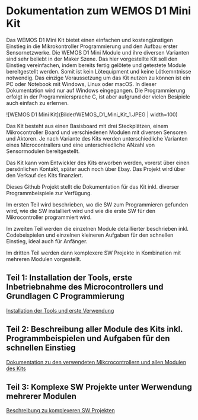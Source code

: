 # Dokumentation zum WEMOS D1 Mini Kit
Das WEMOS D1 Mini Kit bietet einen einfachen und kostengünstigen Einstieg in die Mikrokontroller Programmierung und den Aufbau erster Sensornetzwerke. Die WEMOS D1 Mini Module und ihre diversen Varianten sind sehr beliebt in der Maker Szene. Das hier vorgestellte Kit soll den Einstieg vereinfachen, indem bereits fertig gelötete und getestete Module bereitgestellt werden. Somit ist kein Lötequipment und keine Lötkemntnisse notwendig. Das einzige Voraussetzung um das Kit nutzen zu können ist ein PC oder Notebook mit Windows, Linux oder macOS. In dieser Dokumentation wird nur auf Windows eingegangen. Die Programmierung erfolgt in der Programmiersprache C, ist aber aufgrund der vielen Besipiele auch einfach zu erlernen.

![WEMOS D1 Mini Kit](Bilder/WEMOS_D1_Mini_Kit_1.JPEG | width=100)

Das Kit besteht aus einen Basisboard mit drei Steckplätzen, einem Mikrocontroller Board und verschiedenen Modulen mit diversen Sensoren und Aktoren. Je nach Variante des Kits werden unterschiedliche Varianten eines Microcontrallers und eine unterschiedliche ANzahl von Sensormodulen bereitgestellt.

Das Kit kann vom Entwickler des Kits erworben werden, vorerst über einen persönlichen Kontakt, später auch noch über Ebay. Das Projekt wird über den Verkauf des Kits finanziert.

Dieses Github Projekt stellt die Dokumentation für das Kit inkl. diverser Programmbeispiele zur Verfügung.

Im ersten Teil wird beschrieben, wo die SW zum Programmieren gefunden wird, wie die SW installiert wird und wie die erste SW für den Mikrocontroller programmiert wird.

Im zweiten Teil werden die einzelnen Module detaillierter beschrieben inkl. Codebeispielen und einzelnen kleineren Aufgaben für den schnellen Einstieg, ideal auch für Anfänger.

Im dritten Teil werden dann komplexere SW Projekte in Kombination mit mehreren Modulen vorgestellt.

## Teil 1: Installation der Tools, erste Inbetriebnahme des Microcontrollers und Grundlagen C Programmierung

[Installation der Tools und erste Verwendung](Installation/README.md)

## Teil 2: Beschreibung aller Module des Kits inkl. Programmbeispielen und Aufgaben für den schnellen Einstieg

[Dokumentation zu den verwendeten Mikcrocontrollern und allen Modulen des Kits](Module/README.md)

## Teil 3: Komplexe SW Projekte unter Werwendung mehrerer Modulen

[Beschreibung zu komplexeren SW Projekten](SWProjekte/README.md)

